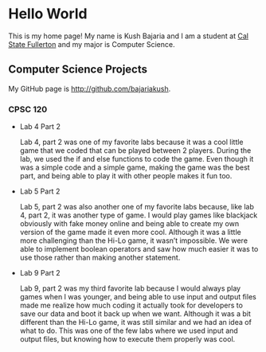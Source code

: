 # Hello World

This is my home page! My name is Kush Bajaria and I am a student at [Cal State Fullerton](http://www.fullerton.edu/) and my major is Computer Science.

## Computer Science Projects

My GitHub page is http://github.com/bajariakush.

### CPSC 120

* Lab 4 Part 2

    Lab 4, part 2 was one of my favorite labs because it was a cool little game that we coded that can be played between 2 players. During the lab, we used the if and else functions to code the game. Even though it was a simple code and a simple game, making the game was the best part, and being able to play it with other people makes it fun too.

* Lab 5 Part 2

    Lab 5, part 2 was also another one of my favorite labs because, like lab 4, part 2, it was another type of game. I would play games like blackjack obviously with fake money online and being able to create my own version of the game made it even more cool. Although it was a little more challenging than the Hi-Lo game, it wasn’t impossible. We were able to implement boolean operators and saw how much easier it was to use those rather than making another statement.

* Lab 9 Part 2

    Lab 9, part 2 was my third favorite lab because I would always play games when I was younger, and being able to use input and output files made me realize how much coding it actually took for developers to save our data and boot it back up when we want. Although it was a bit different than the Hi-Lo game, it was still similar and we had an idea of what to do. This was one of the few labs where we used input and output files, but knowing how to execute them properly was cool.